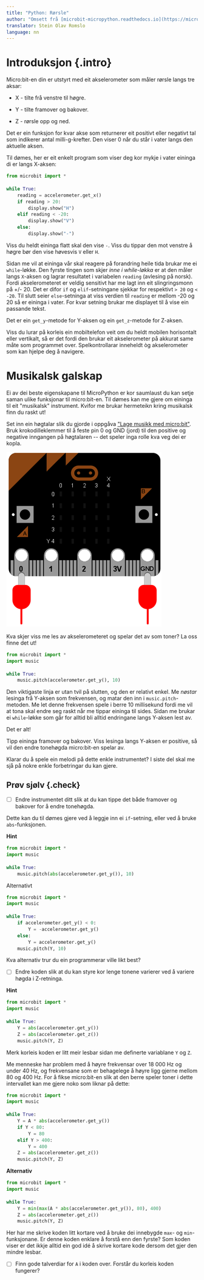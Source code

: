```yaml
---
title: "Python: Rørsle"
author: "Omsett frå [microbit-micropython.readthedocs.io](https://microbit-micropython.readthedocs.io/en/latest/tutorials/movement.html)"
translator: Stein Olav Romslo
language: nn
---
```



# Introduksjon {.intro}

Micro:bit-en din er utstyrt med eit akselerometer som måler rørsle langs tre
aksar:

* X - tilte frå venstre til høgre.

* Y - tilte framover og bakover.

* Z - rørsle opp og ned.

Det er ein funksjon for kvar akse som returnerer eit positivt eller negativt tal
som indikerer antal milli-g-krefter. Den viser 0 når du står i vater langs den
aktuelle aksen.

Til dømes, her er eit enkelt program som viser deg kor mykje i vater eininga di
er langs X-aksen:

```python
from microbit import *

while True:
    reading = accelerometer.get_x()
    if reading > 20:
        display.show("H")
    elif reading < -20:
        display.show("V")
    else:
        display.show("-")
```

Viss du heldt eininga flatt skal den vise `-`. Viss du tippar den mot venstre å
høgre bør den vise høvesvis `V` eller `H`.

Sidan me vil at eininga vår skal reagere på forandring heile tida brukar me ei
`while`-løkke. Den fyrste tingen som skjer *inne i while-løkka* er at den måler
langs `X`-aksen og lagrar resultatet i variabelen `reading` (avlesing på norsk).
Fordi akselerometeret er veldig sensitivt har me lagt inn eit slingringsmonn på
+/- 20. Det er difor `if` og `elif`-setningane sjekkar for respektivt `> 20` og
`< -20`. Til slutt seier `else`-setninga at viss verdien til `reading` er mellom
-20 og 20 så er eininga i vater. For kvar setning brukar me displayet til å vise
ein passande tekst.

Det er ein `get_y`-metode for Y-aksen og ein `get_z`-metode for Z-aksen.

Viss du lurar på korleis ein mobiltelefon veit om du heldt mobilen horisontalt
eller vertikalt, så er det fordi den brukar eit akselerometer på akkurat same
måte som programmet over. Spelkontrollarar inneheldt òg akselerometer som kan
hjelpe deg å navigere.


# Musikalsk galskap

Ei av dei beste eigenskapane til MicroPython er kor saumlaust du kan setje saman
ulike funksjonar til micro:bit-en. Til dømes kan me gjere om eininga til eit
"musikalsk" instrument. Kvifor me brukar hermeteikn kring musikalsk finn du
raskt ut!

Set inn ein høgtalar slik du gjorde i oppgåva ["Lage musikk med
micro:bit"](../python_musikk/python_musikk_nn.html). Bruk krokodilleklemmer til
å feste pin 0 og GND (jord) til den positive og negative inngangen på høgtalaren
-- det speler inga rolle kva veg dei er kopla.

![Bilete av ein micro:bit med krokodilleklemmer til pin 0 og GND](pin0-gnd.png)

Kva skjer viss me les av akselerometeret og spelar det av som toner? La oss
finne det ut!

```python
from microbit import *
import music

while True:
    music.pitch(accelerometer.get_y(), 10)
```

Den viktigaste linja er utan tvil på slutten, og den er relativt enkel. Me
*nøstar* lesinga frå Y-aksen som frekvensen, og matar den inn i
`music.pitch`-metoden. Me let denne frekvensen spele i berre 10 millisekund
fordi me vil at tona skal endre seg raskt når me tippar eininga til sides. Sidan
me brukar ei `while`-løkke som går for alltid bli alltid endringane langs
Y-aksen lest av.

Det er alt!

Tipp eininga framover og bakover. Viss lesinga langs Y-aksen er positive, så vil
den endre tonehøgda micro:bit-en spelar av.

Klarar du å spele ein melodi på dette enkle instrumentet? I siste del skal me
sjå på nokre enkle forbetringar du kan gjere.

## Prøv sjølv {.check}

- [ ] Endre instrumentet ditt slik at du kan tippe det både framover og bakover
  for å endre tonehøgda.

Dette kan du til dømes gjere ved å leggje inn ei `if`-setning, eller ved å bruke
`abs`-funksjonen.

<toggle>
  <strong>Hint</strong>
  <hide>

```python
from microbit import *
import music

while True:
    music.pitch(abs(accelerometer.get_y()), 10)
```

Alternativt

```python
from microbit import *
import music

while True:
    if accelerometer.get_y() < 0:
        Y = -accelerometer.get_y()
    else:
        Y = accelerometer.get_y()
    music.pitch(Y, 10)
```

Kva alternativ trur du ein programmerar ville likt best?

</hide>
</toggle>

- [ ] Endre koden slik at du kan styre kor lenge tonene varierer ved å variere
  høgda i Z-retninga.

<toggle>
  <strong>Hint</strong>
  <hide>

```python
from microbit import *
import music

while True:
    Y = abs(accelerometer.get_y())
    Z = abs(accelerometer.get_z())
    music.pitch(Y, Z)
```

Merk korleis koden er litt meir lesbar sidan me definerte variablane `Y` og `Z`.

</hide>
</toggle>

Me menneske har problem med å høyre frekvensar over 18 000 Hz og under 40 Hz, og
frekvensane som er behagelege å høyre ligg gjerne mellom 80 og 400 Hz. For å
fikse micro:bit-en slik at den berre speler toner i dette intervallet kan me
gjere noko som liknar på dette:

```python
from microbit import *
import music

while True:
    Y = A * abs(accelerometer.get_y())
    if Y < 80:
        Y = 80
    elif Y > 400:
        Y = 400
    Z = abs(accelerometer.get_z())
    music.pitch(Y, Z)
```

<toggle>
  <strong>Alternativ</strong>
  <hide>

```python
from microbit import *
import music

while True:
    Y = min(max(A * abs(accelerometer.get_y()), 80), 400)
    Z = abs(accelerometer.get_z())
    music.pitch(Y, Z)
```

Her har me skrive koden litt kortare ved å bruke dei innebygde `max`- og
`min`-funksjonane. Er denne koden enklare å forstå enn den fyrste? Som koden
viser er det ikkje alltid ein god idé å skrive kortare kode dersom det gjer den
mindre lesbar.

</hide>
</toggle>

- [ ] Finn gode talverdiar for `A` i koden over. Forstår du korleis koden
  fungerer?
